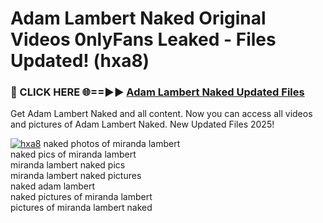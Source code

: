 # Adam Lambert Naked Original Videos 0nlyFans Leaked - Files Updated! (hxa8)

<h3>🔴 CLICK HERE 🌐==►► <a href="https://tinyurl.com/up5wt9bj" rel="nofollow">Adam Lambert Naked Updated Files</a></h3>

Get Adam Lambert Naked and all content. Now you can access all videos and pictures of Adam Lambert Naked. New Updated Files 2025!

[![hxa8](https://i.imgur.com/ABiUzMV.gif)](https://tinyurl.com/up5wt9bj)
naked photos of miranda lambert<br>
naked pics of miranda lambert<br>
miranda lambert naked pics<br>
miranda lambert naked pictures<br>
naked adam lambert<br>
naked pictures of miranda lambert<br>
pictures of miranda lambert naked
